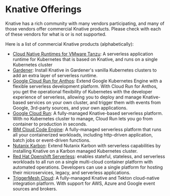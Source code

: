 # Knative Offerings

Knative has a rich community with many vendors participating, and many of those
vendors offer commercial Knative products.  Please check with each of these
vendors for what is or is not supported.

<!-- TODO: Talk about criteria for inclusion here?  a la Conformance -->

Here is a list of commercial Knative products (alphabetically):

- [Cloud Native Runtimes for VMware Tanzu](https://docs.vmware.com/en/Cloud-Native-Runtimes-for-VMware-Tanzu/1.0/tanzu-cloud-native-runtimes-1-0/GUID-cnr-overview.html): A serverless application runtime for Kubernetes that is based on Knative, and runs on a single Kubernetes cluster
- [Gardener](https://gardener.cloud/docs/tutorials/knative-install/): Install Knative in Gardener's vanilla Kubernetes clusters to add an extra layer of serverless runtime.
- [Google Cloud Run for Anthos](https://cloud.google.com/run/docs/gke/setup): Extend Google Kubernetes Engine with a flexible serverless development platform. With Cloud Run for Anthos, you get the operational flexibility of Kubernetes with the developer experience of serverless, allowing you to deploy and manage Knative-based services on your own cluster, and trigger them with events from Google, 3rd-party sources, and your own applications.
- [Google Cloud Run](https://cloud.google.com/run/docs/setup): A fully-managed Knative-based serverless platform. With no Kubernetes cluster to manage, Cloud Run lets you go from container to production in seconds.
- [IBM Cloud Code Engine](https://cloud.ibm.com/codeengine): A fully-managed serverless platform that runs all your containerized workloads, including http-driven application, batch jobs or event-driven functions.
- [Nutanix Karbon](https://github.com/nutanix/karbon-platform-services/tree/master/automation/infrastructure/terraform/kcs/install_knative): Extend Nutanix Karbon with serverless capabilities by installing Knative on a Karbon managed Kubernetes cluster.
- [Red Hat Openshift Serverless](https://docs.openshift.com/container-platform/4.7/serverless/serverless-getting-started.html): enables stateful, stateless, and serverless workloads to all run on a single multi-cloud container platform with automated operations. Developers can use a single platform for hosting their microservices, legacy, and serverless applications.
- [TriggerMesh Cloud](https://cloud.triggermesh.io): A fully-managed Knative and Tekton cloud-native integration platform. With support for AWS, Azure and Google event sources and brokers.

<!-- TODO: In which category do we put SAP/Kyma? -->

<!-- TODO(you!): Add a new section if your project builds ON Knative (vs. offering it directly)  -->

